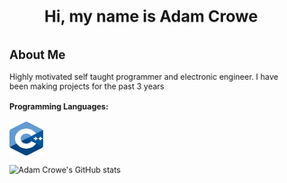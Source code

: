 <h1 align="center"> Hi, my name is Adam Crowe <h1/>

## About Me
Highly motivated self taught programmer and electronic engineer. I have been making projects for the past 3 years

<h4>Programming Languages: </h4>
<p align="left">
<img style="margin: auto;" src="https://github.com/digi-w1z/digi-w1z/blob/main/assets/C++_logo.png?raw=true" alt=cplusplus width="60" height="60"/>


![Adam Crowe's GitHub stats](https://github-readme-stats.vercel.app/api?username=digi-w1z&show_icons=true&theme=algolia)

